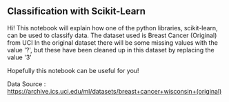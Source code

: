 ## Classification with Scikit-Learn

Hi! This notebook will explain how one of the python libraries, scikit-learn, can be used to classify data.
The dataset used is Breast Cancer (Original) from UCI
In the original dataset there will be some missing values ​​with the value '?', but these have been cleaned up in this dataset by replacing the value '3'

Hopefully this notebook can be useful for you!

Data Source : https://archive.ics.uci.edu/ml/datasets/breast+cancer+wisconsin+(original)
